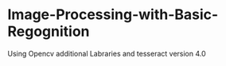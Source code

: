 # Image-Processing-with-Basic-Regognition
Using Opencv additional Labraries and tesseract version 4.0
